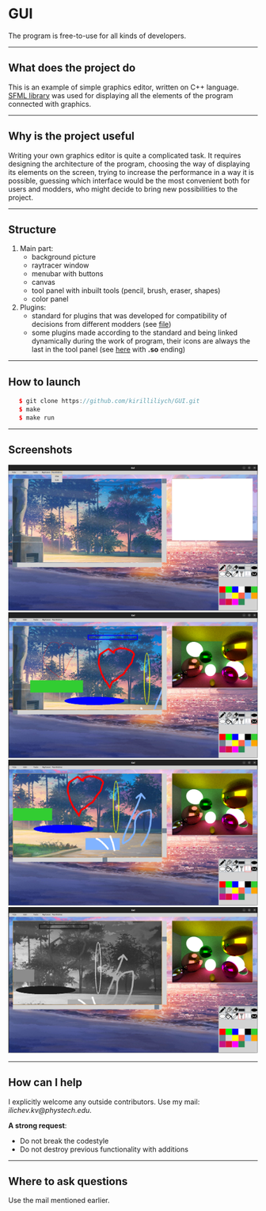 # GUI
The program is free-to-use for all kinds of developers.

***
## What does the project do
This is an example of simple graphics editor, written on C++ language. [SFML library](https://www.sfml-dev.org/) was used for
displaying all the elements of the program connected with graphics.

***
## Why is the project useful
Writing your own graphics editor is quite a complicated task. It requires designing the architecture of the program, choosing the way
of displaying its elements on the screen, trying to increase the performance in a way it is possible, guessing which interface would be
the most convenient both for users and modders, who might decide to bring new possibilities to the project.

***
## Structure
1. Main part:
      - background picture
      - raytracer window
      - menubar with buttons
      - canvas
      - tool panel with inbuilt tools (pencil, brush, eraser, shapes)
      - color panel
2. Plugins:
      - standard for plugins that was developed for compatibility of decisions from different modders (see [file](standard/tools.hpp))
      - some plugins made according to the standard and being linked dynamically during the work of program, their icons are always 
        the last in the tool panel (see [here](plugins) with __.so__ ending)

***
## How to launch
```c++
   $ git clone https://github.com/kirilliliych/GUI.git
   $ make
   $ make run
```

***
## Screenshots
![menubar](readme_pictures/pic1.png)
![canvas1](readme_pictures/pic2.png)
![canvas2](readme_pictures/pic3.png)
![canvas3](readme_pictures/pic4.png)

***
## How can I help
I explicitly welcome any outside contributors. Use my mail: _ilichev.kv@phystech.edu_.

__A strong request__:
* Do not break the codestyle
* Do not destroy previous functionality with additions

***
## Where to ask questions
Use the mail mentioned earlier.
